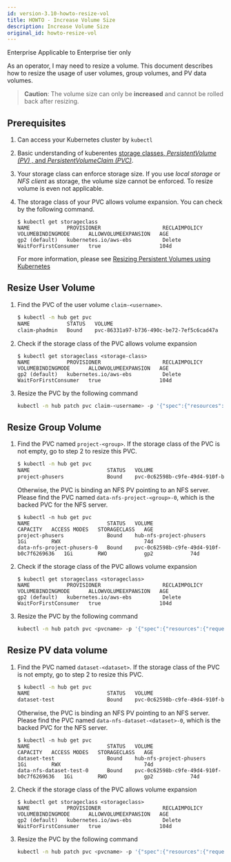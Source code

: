 ```yaml
---
id: version-3.10-howto-resize-vol
title: HOWTO - Increase Volume Size
description: Increase Volume Size
original_id: howto-resize-vol
---
```


<div class="ee-only tooltip">Enterprise
  <span class="tooltiptext">Applicable to Enterprise tier only</span>
</div>

As an operator, I may need to resize a volume. This document describes how to resize the usage of user volumes, group volumes, and PV data volumes.

> **Caution**: The volume size can only be **increased** and cannot be rolled back after resizing.

## Prerequisites
1. Can access your Kubernetes cluster by `kubectl`
1. Basic understanding of kuberentes [storage classes, *PersistentVolume (PV)* , and *PersistentVolumeClaim (PVC)*](https://kubernetes.io/docs/concepts/storage/persistent-volumes/).
1. Your storage class can enforce storage size. If you use *local storage* or *NFS client* as storage, the volume size cannot be enforced. To resize volume is even not applicable.
1. The storage class of your PVC allows volume expansion. You can check by the following command.

    ```
    $ kubectl get storageclass
    NAME            PROVISIONER                    RECLAIMPOLICY   VOLUMEBINDINGMODE      ALLOWVOLUMEEXPANSION   AGE
    gp2 (default)   kubernetes.io/aws-ebs          Delete          WaitForFirstConsumer   true                   104d
    ```

    For more information, please see [Resizing Persistent Volumes using Kubernetes](https://kubernetes.io/blog/2018/07/12/resizing-persistent-volumes-using-kubernetes/)


## Resize User Volume

1. Find the PVC of the user volume `claim-<username>`.

    ```bash
    $ kubectl -n hub get pvc
    NAME            STATUS   VOLUME                                     CAPACITY   ACCESS MODES   STORAGECLASS   AGE
    claim-phadmin   Bound    pvc-86331a97-b736-490c-be72-7ef5c6cad47a   20Gi       RWO            gp2            102d
    ```

1. Check if the storage class of the PVC allows volume expansion

    ```
    $ kubectl get storageclass <storage-class>
    NAME            PROVISIONER                    RECLAIMPOLICY   VOLUMEBINDINGMODE      ALLOWVOLUMEEXPANSION   AGE
    gp2 (default)   kubernetes.io/aws-ebs          Delete          WaitForFirstConsumer   true                   104d
    ```

1. Resize the PVC by the following command

    ```bash
    kubectl -n hub patch pvc claim-<username> -p '{"spec":{"resources":{"requests":{"storage":"40Gi"}}}}}'
    ```

## Resize Group Volume

1. Find the PVC named `project-<group>`. If the storage class of the PVC is not empty, go to step 2 to resize this PVC.

    ```bash
    $ kubectl -n hub get pvc
    NAME                         STATUS   VOLUME                                     CAPACITY   ACCESS MODES   STORAGECLASS   AGE
    project-phusers              Bound    pvc-0c62598b-c9fe-49d4-910f-b0c7f6269636   1Gi        RWX            efs            74d
    ```

    Otherwise, the PVC is binding an NFS PV pointing to an NFS server. Please find the PVC named `data-nfs-project-<group>-0`, which is the backed PVC for the NFS server.

    ```
    $ kubectl -n hub get pvc
    NAME                         STATUS   VOLUME                                     CAPACITY   ACCESS MODES   STORAGECLASS   AGE
    project-phusers              Bound    hub-nfs-project-phusers                    1Gi        RWX                           74d
    data-nfs-project-phusers-0   Bound    pvc-0c62598b-c9fe-49d4-910f-b0c7f6269636   1Gi        RWO            gp2            74d
    ```

1. Check if the storage class of the PVC allows volume expansion

    ```
    $ kubectl get storageclass <storageclass>
    NAME            PROVISIONER                    RECLAIMPOLICY   VOLUMEBINDINGMODE      ALLOWVOLUMEEXPANSION   AGE
    gp2 (default)   kubernetes.io/aws-ebs          Delete          WaitForFirstConsumer   true                   104d
    ```

1. Resize the PVC by the following command

    ```bash
    kubectl -n hub patch pvc <pvcname> -p '{"spec":{"resources":{"requests":{"storage":"50Gi"}}}}}'
    ```

## Resize PV data volume

1. Find the PVC named `dataset-<dataset>`. If the storage class of the PVC is not empty, go to step 2 to resize this PVC.

    ```bash
    $ kubectl -n hub get pvc
    NAME                         STATUS   VOLUME                                     CAPACITY   ACCESS MODES   STORAGECLASS   AGE
    dataset-test                 Bound    pvc-0c62598b-c9fe-49d4-910f-b0c7f6269636   1Gi        RWX            efs            74d
    ```

    Otherwise, the PVC is binding an NFS PV pointing to an NFS server. Please find the PVC named `data-nfs-dataset-<dataset>-0`, which is the backed PVC for the NFS server.

    ```
    $ kubectl -n hub get pvc
    NAME                         STATUS   VOLUME                                     CAPACITY   ACCESS MODES   STORAGECLASS   AGE
    dataset-test                 Bound    hub-nfs-project-phusers                    1Gi        RWX                           74d
    data-nfs-dataset-test-0      Bound    pvc-0c62598b-c9fe-49d4-910f-b0c7f6269636   1Gi        RWO            gp2            74d
    ```

1. Check if the storage class of the PVC allows volume expansion

    ```
    $ kubectl get storageclass <storageclass>
    NAME            PROVISIONER                    RECLAIMPOLICY   VOLUMEBINDINGMODE      ALLOWVOLUMEEXPANSION   AGE
    gp2 (default)   kubernetes.io/aws-ebs          Delete          WaitForFirstConsumer   true                   104d
    ```

1. Resize the PVC by the following command

    ```bash
    kubectl -n hub patch pvc <pvcname> -p '{"spec":{"resources":{"requests":{"storage":"50Gi"}}}}}'
    ```